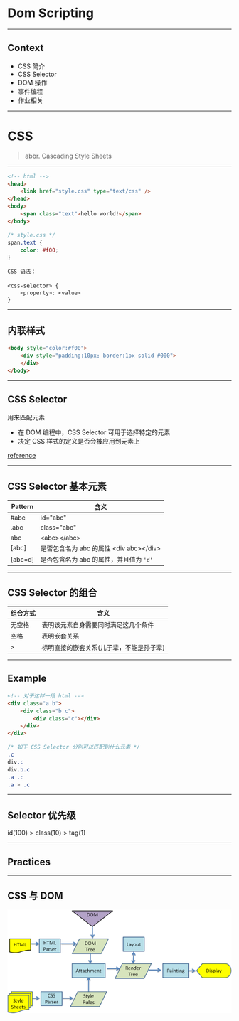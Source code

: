 # Dom Scripting

****

## Context

- CSS 简介
- CSS Selector
- DOM 操作
- 事件编程
- 作业相关

****

# CSS
> abbr. Cascading Style Sheets

****

```html
<!-- html -->
<head>
	<link href="style.css" type="text/css" />
</head>
<body>
	<span class="text">hello world!</span>
</body>
```

```css
/* style.css */
span.text {
	color: #f00;	
}					

```

```
CSS 语法：

<css-selector> {
	<property>: <value>
}
```

***

## 内联样式

```html
<body style="color:#f00">
	<div style="padding:10px; border:1px solid #000">
	</div>
</body>
```

****

## CSS Selector

用来匹配元素

- 在 DOM 编程中，CSS Selector 可用于选择特定的元素
- 决定 CSS 样式的定义是否会被应用到元素上

[reference](http://www.w3.org/TR/CSS2/selector.html) 

***

## CSS Selector 基本元素

Pattern | 含义
------- | ---------------------
\#abc   | id="abc"
.abc    | class="abc"
abc     | &lt;abc>&lt;/abc>
[abc]   | 是否包含名为 abc 的属性 &lt;div abc>&lt;/div>
[abc=d] | 是否包含名为 abc 的属性，并且值为 `'d'`

***

## CSS Selector 的组合

组合方式 | 含义
------- | ---------------------
无空格   | 表明该元素自身需要同时满足这几个条件
空格     | 表明嵌套关系
\>       | 标明直接的嵌套关系(儿子辈，不能是孙子辈)

***

## Example

```html
<!-- 对于这样一段 html -->
<div class="a b">
	<div class="b c">
		<div class="c"></div>
	</div>
</div>
```

```css
/* 如下 CSS Selector 分别可以匹配到什么元素 */
.c
div.c
div.b.c
.a .c
.a > .c
```

***

## Selector 优先级

id(100) > class(10) > tag(1)

***

## Practices


****

## CSS 与 DOM

![webkit](../doc/src/webkit-renderer.png)





